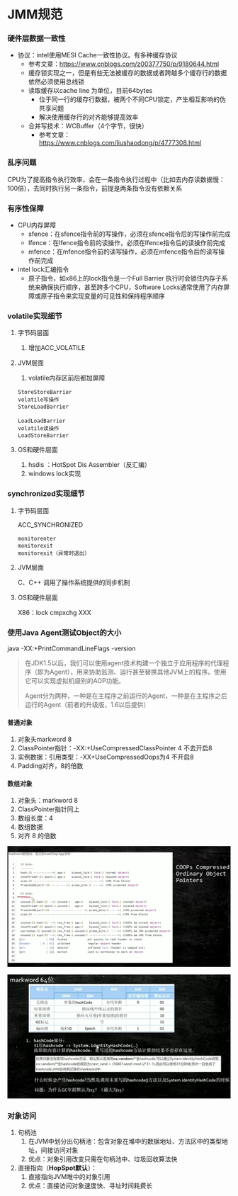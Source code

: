 # JMM规范

### 硬件层数据一致性

* 协议：intel使用MESI Cache一致性协议。有多种缓存协议
  * 参考文章：https://www.cnblogs.com/z00377750/p/9180644.html
  * 缓存锁实现之一，但是有些无法被缓存的数据或者跨越多个缓存行的数据依然必须使用总线锁
  * 读取缓存以cache line 为单位，目前64bytes
    * 位于同一行的缓存行数据，被两个不同CPU锁定，产生相互影响的伪共享问题
    * 解决使用缓存行的对齐能够提高效率
  * 合并写技术：WCBuffer（4个字节，很快）
    * 参考文章：https://www.cnblogs.com/liushaodong/p/4777308.html

### 乱序问题

CPU为了提高指令执行效率，会在一条指令执行过程中（比如去内存读数据慢：100倍），去同时执行另一条指令，前提是两条指令没有依赖关系

### 有序性保障

* CPU内存屏障
  * sfence：在sfence指令前的写操作，必须在sfence指令后的写操作前完成
  * lfence：在lfence指令前的读操作，必须在lfence指令后的读操作前完成
  * mfence：在mfence指令前的读写操作，必须在mfence指令后的读写操作前完成
* intel lock汇编指令
  * 原子指令，如x86上的lock指令是一个Full Barrier 执行时会锁住内存子系统来确保执行顺序，甚至跨多个CPU，Software Locks通常使用了内存屏障或原子指令来实现变量的可见性和保持程序顺序

### volatile实现细节

1. 字节码层面

   1. 增加ACC_VOLATILE

2. JVM层面

   1. volatile内存区前后都加屏障

   ~~~
   StoreStoreBarrier
   volatile写操作
   StoreLoadBarrier
    
   LoadLoadBarrier
   volatile读操作
   LoadStoreBarrier
   ~~~

3. OS和硬件层面

   1. hsdis ：HotSpot Dis Assembler（反汇编）
   2. windows lock实现

### synchronized实现细节

1. 字节码层面

   ACC_SYNCHRONIZED

   ~~~
   monitorenter
   monitorexit
   monitorexit（异常时退出）
   ~~~

2. JVM层面

   C、C++ 调用了操作系统提供的同步机制

3. OS和硬件层面

   X86：lock cmpxchg XXX

### 使用Java Agent测试Object的大小

java -XX:+PrintCommandLineFlags -version

> 在JDK1.5以后，我们可以使用agent技术构建一个独立于应用程序的代理程序（即为Agent），用来协助监测、运行甚至替换其他JVM上的程序。使用它可以实现虚拟机级别的AOP功能。 
>
> Agent分为两种，一种是在主程序之前运行的Agent，一种是在主程序之后运行的Agent（前者的升级版，1.6以后提供） 

#### 普通对象

1. 对象头markword 8
2. ClassPointer指针：-XX:+UseCompressedClassPointer 4 不去开启8
3. 实例数据：引用类型：-XX+UseCompressedOops为4 不开启8
4. Padding对齐，8的倍数

#### 数组对象

1. 对象头：markword 8
2. ClassPointer指针同上
3. 数组长度：4
4. 数组数据
5. 对齐 8 的倍数

![1621844072596](img/JVM/1621844072596.png)

![1621844094149](img/JVM/1621844094149.png)

### 对象访问

1. 句柄池
   1. 在JVM中划分出句柄池：包含对象在堆中的数据地址、方法区中的类型地址，间接访问对象
   2. 优点：对象引用改变只需在句柄池中、垃圾回收算法快
2. 直接指向（**HopSpot默认**）：
   1. 直接指向JVM堆中的对象引用
   2. 优点：直接访问对象速度快、寻址时间耗费长